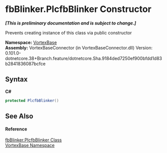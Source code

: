 # fbBlinker.PlcfbBlinker Constructor 
 _**\[This is preliminary documentation and is subject to change.\]**_

Prevents creating instance of this class via public constructor

**Namespace:**&nbsp;<a href="N_VortexBase.md">VortexBase</a><br />**Assembly:**&nbsp;VortexBaseConnector (in VortexBaseConnector.dll) Version: 0.101.0-dotnetcore.38+Branch.feature/dotnetcore.Sha.9184ded7250ef900bfdd1d83b2841836087bcfce

## Syntax

**C#**<br />
``` C#
protected PlcfbBlinker()
```


## See Also


#### Reference
<a href="T_VortexBase_fbBlinker_PlcfbBlinker.md">fbBlinker.PlcfbBlinker Class</a><br /><a href="N_VortexBase.md">VortexBase Namespace</a><br />